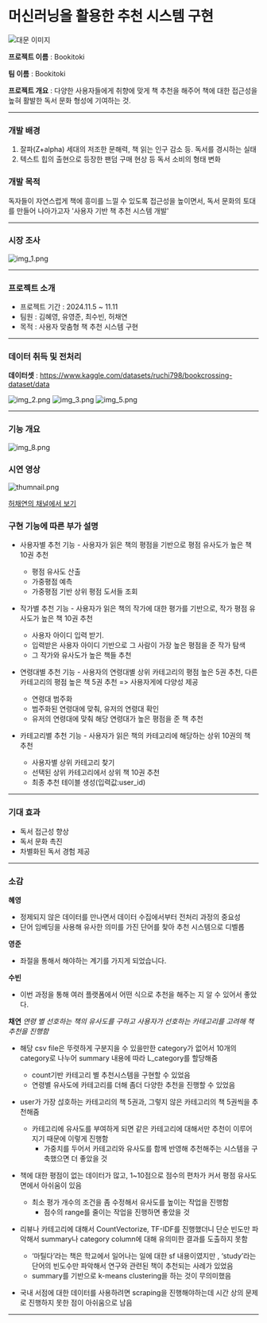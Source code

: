 # 머신러닝을 활용한 추천 시스템 구현

![대문 이미지](readme_img/img.png)

**프로젝트 이름** : Bookitoki

**팀 이름** : Bookitoki

**프로젝트 개요** : 다양한 사용자들에게 취향에 맞게 책 추천을 해주어 책에 대한 접근성을 높혀 활발한 독서 문화 형성에 기여하는 것.

--------

### **개발 배경**
1. 잘파(Z+alpha) 세대의 저조한 문해력, 책 읽는 인구 감소 등. 독서를 경시하는 실태
2. 텍스트 힙의 출현으로 등장한 팬덤 구매 현상 등 독서 소비의 형태 변화

### **개발 목적**

독자들이 자연스럽게 책에 흥미를 느낄 수 있도록 접근성을 높이면서, 독서 문화의 토대를 만들어 나아가고자 '사용자 기반 책 추천 시스템 개발'

--------

### **시장 조사**

![img_1.png](readme_img/img_1.png)

-------

### **프로젝트 소개**
- 프로젝트 기간 : 2024.11.5 ~ 11.11
- 팀원 : 김혜영, 유영준, 최수빈, 허채연
- 목적 : 사용자 맞춤형 책 추천 시스템 구현

--------
### **데이터 취득 및 전처리**

**데이터셋** : https://www.kaggle.com/datasets/ruchi798/bookcrossing-dataset/data

![img_2.png](readme_img/img_2.png)
![img_3.png](readme_img/img_3.png)
![img_5.png](readme_img/img_5.png)

-----
### **기능 개요**

![img_8.png](readme_img/img_8.png)

### **시연 영상**

![thumnail.png](readme_img/thumbnail.png)

[허채연의 채널에서 보기](https://youtu.be/5isZXBsxde0?si=rtuoqrmcprs-fVtB)

### **구현 기능에 따른 부가 설명**

- 사용자별 추천 기능 - 사용자가 읽은 책의 평점을 기반으로 평점 유사도가 높은 책 10권 추천
  - 평점 유사도 산출
  - 가중평점 예측
  - 가중평점 기반 상위 평점 도서들 조회


- 작가별 추천 기능 - 사용자가 읽은 책의 작가에 대한 평가를 기반으로, 작가 평점 유사도가 높은 책 10권 추천
  - 사용자 아이디 입력 받기. 
  - 입력받은 사용자 아이디 기반으로 그 사람이 가장 높은 평점을 준 작가 탐색 
  - 그 작가와 유사도가 높은 책들 추천


- 연령대별 추천 기능 - 사용자의 연령대별 상위 카테고리의 평점 높은 5권 추천, 다른 카테고리의 평점 높은 책 5권 추천 => 사용자게에 다양성 제공

  - 연령대 범주화
  - 범주화된 연령대에 맞춰, 유저의 연령대 확인
  - 유저의 연령대에 맞춰 해당 연령대가 높은 평점을 준 책 추천


- 카테고리별 추천 기능 - 사용자가 읽은 책의 카테고리에 해당하는 상위 10권의 책 추천
  - 사용자별 상위 카테고리 찾기
  - 선택된 상위 카테고리에서 상위 책 10권 추천
  - 최종 추천 테이블 생성(입력값:user_id)

-----

### **기대 효과**

- 독서 접근성 향상
- 독서 문화 촉진
- 차별화된 독서 경험 제공

----
### **소감**

**혜영**
- 정제되지 않은 데이터를 만나면서 데이터 수집에서부터 전처리 과정의 중요성
- 단어 임베딩을 사용해 유사한 의미를 가진 단어를 찾아 추천 시스템으로 디벨롭

**영준**
- 좌절을 통해서 해야하는 계기를 가지게 되었습니다.

**수빈**
- 이번 과정을 통해 여러 플랫폼에서 어떤 식으로 추천을 해주는 지 알 수 있어서 좋았다.

**채연**
*연령 별 선호하는 책의 유사도를 구하고 사용자가 선호하는 카테고리를 고려해 책 추천을 진행함*

- 해당 csv file은 뚜렷하게 구분지을 수 있을만한 category가 없어서 10개의 category로 나누어 summary 내용에 따라 L_category를 할당해줌
    - count기반 카테고리 별 추천시스템을 구현할 수 있었음
    - 연령별 유사도에 카테고리를 더해 좀더 다양한 추천을 진행할 수 있었음

- user가 가장 섢호하는 카테고리의 책 5권과, 그렇지 않은 카테고리의 책 5권씩을 추천해줌
  - 카테고리에 유사도를 부여하게 되면 같은 카테고리에 대해서만 추천이 이루어지기 때문에 이렇게 진행함
    - 가중치를 두어서 카테고리와 유사도를 함께 반영해 추천해주는 시스템을 구축했으면 더 좋았을 것

- 책에 대한 평점이 없는 데이터가 많고, 1~10점으로 점수의 편차가 커서 평점 유사도 면에서 아쉬움이 있음
    - 최소 평가 개수의 조건을 좀 수정해서 유사도를 높이는 작업을 진행함
        - 점수의 range를 줄이는 작업을 진행하면 좋았을 것    

- 리뷰나 카테고리에 대해서 CountVectorize, TF-IDF를 진행했더니 단순 빈도만 파악해서 summary나 category column에 대해 유의미한 결과를 도출하지 못함
    - ‘마틸다’라는 책은 학교에서 일어나는 일에 대한 sf 내용이였지만 , ‘study’라는 단어의 빈도수만 파악해서 연구와 관련된 책이 추천되는 사례가 있었음
    - summary를 기반으로 k-means clustering을 하는 것이 무의미했음

- 국내 서점에 대한 데이터를 사용하려면 scraping을 진행해야하는데 시간 상의 문제로 진행하지 못한 점이 아쉬움으로 남음

---------
